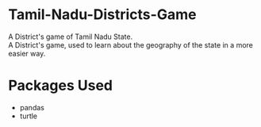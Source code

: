 # Tamil-Nadu-Districts-Game
A District's game of Tamil Nadu State.  
A District's game, used to learn about the geography of the state in a more easier way.
# Packages Used
 * pandas
 * turtle
